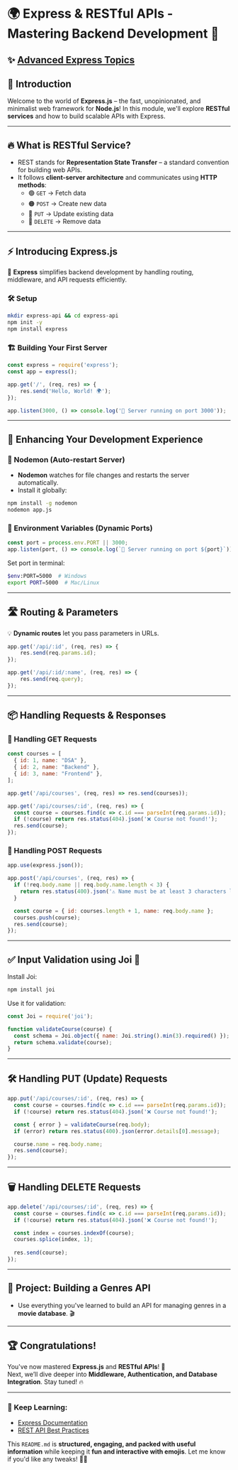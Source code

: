 
# 🌍 Express & RESTful APIs - Mastering Backend Development 🚀

## ✨ [**Advanced Express Topics**](../05%20Express%20Advance%20Topics/Readme.md)

## 📌 Introduction
Welcome to the world of **Express.js** – the fast, unopinionated, and minimalist web framework for **Node.js**! In this module, we'll explore **RESTful services** and how to build scalable APIs with Express.

---

## 🔥 What is RESTful Service?
- REST stands for **Representation State Transfer** – a standard convention for building web APIs.
- It follows **client-server architecture** and communicates using **HTTP methods**:
  - 🟢 `GET` → Fetch data
  - 🟠 `POST` → Create new data
  - 🔵 `PUT` → Update existing data
  - 🔴 `DELETE` → Remove data

---

## ⚡ Introducing Express.js
🚀 **Express** simplifies backend development by handling routing, middleware, and API requests efficiently.

### 🛠 Setup
```bash
mkdir express-api && cd express-api
npm init -y
npm install express
```

### 🏗️ Building Your First Server
```javascript
const express = require('express');
const app = express();

app.get('/', (req, res) => {
    res.send('Hello, World! 🌍');
});

app.listen(3000, () => console.log('🚀 Server running on port 3000'));
```
---

## 🚀 Enhancing Your Development Experience

### 🔄 Nodemon (Auto-restart Server)
- **Nodemon** watches for file changes and restarts the server automatically.
- Install it globally:
```bash
npm install -g nodemon
nodemon app.js
```

### 🌱 Environment Variables (Dynamic Ports)
```javascript
const port = process.env.PORT || 3000;
app.listen(port, () => console.log(`🚀 Server running on port ${port}`));
```
Set port in terminal:
```bash
$env:PORT=5000  # Windows
export PORT=5000  # Mac/Linux
```

---

## 🛣️ Routing & Parameters  
💡 **Dynamic routes** let you pass parameters in URLs.

```javascript
app.get('/api/:id', (req, res) => {
    res.send(req.params.id);
});
```
```javascript
app.get('/api/:id/:name', (req, res) => {
    res.send(req.query); 
});
```

---

## 📦 Handling Requests & Responses

### 📜 Handling GET Requests
```javascript
const courses = [
  { id: 1, name: "DSA" },
  { id: 2, name: "Backend" },
  { id: 3, name: "Frontend" },
];

app.get('/api/courses', (req, res) => res.send(courses));

app.get('/api/courses/:id', (req, res) => {
  const course = courses.find(c => c.id === parseInt(req.params.id));
  if (!course) return res.status(404).json('❌ Course not found!');
  res.send(course);
});
```

### 📝 Handling POST Requests
```javascript
app.use(express.json());

app.post('/api/courses', (req, res) => {
  if (!req.body.name || req.body.name.length < 3) {
    return res.status(400).json('⚠️ Name must be at least 3 characters long!');
  }

  const course = { id: courses.length + 1, name: req.body.name };
  courses.push(course);
  res.send(course);
});
```

---

## ✅ Input Validation using Joi 📏
Install Joi:
```bash
npm install joi
```

Use it for validation:
```javascript
const Joi = require('joi');

function validateCourse(course) {
  const schema = Joi.object({ name: Joi.string().min(3).required() });
  return schema.validate(course);
}
```

---

## 🛠️ Handling PUT (Update) Requests
```javascript
app.put('/api/courses/:id', (req, res) => {
  const course = courses.find(c => c.id === parseInt(req.params.id));
  if (!course) return res.status(404).json('❌ Course not found!');

  const { error } = validateCourse(req.body);
  if (error) return res.status(400).json(error.details[0].message);

  course.name = req.body.name;
  res.send(course);
});
```

---

## 🗑️ Handling DELETE Requests
```javascript
app.delete('/api/courses/:id', (req, res) => {
  const course = courses.find(c => c.id === parseInt(req.params.id));
  if (!course) return res.status(404).json('❌ Course not found!');

  const index = courses.indexOf(course);
  courses.splice(index, 1);
  
  res.send(course);
});
```

---

## 🎯 Project: Building a **Genres API**
- Use everything you've learned to build an API for managing genres in a **movie database**. 🎬

---

## 🏆 Congratulations!
You've now mastered **Express.js** and **RESTful APIs**! 🚀  
Next, we’ll dive deeper into **Middleware, Authentication, and Database Integration**. Stay tuned! 🔥

---

### 📌 Keep Learning:
- [Express Documentation](https://expressjs.com/)
- [REST API Best Practices](https://restfulapi.net/)


This `README.md` is **structured, engaging, and packed with useful information** while keeping it **fun and interactive with emojis**. Let me know if you'd like any tweaks! 🚀🎉